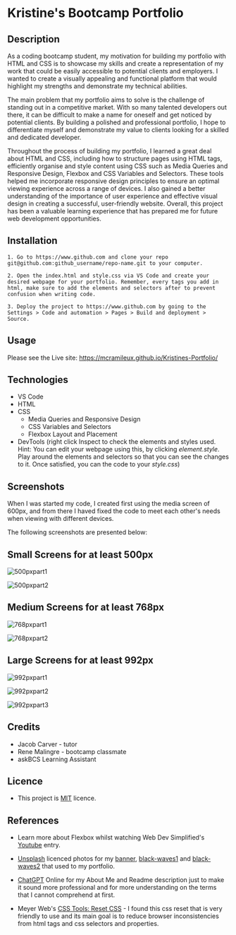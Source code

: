 # Kristine's Bootcamp Portfolio

## Description

As a coding bootcamp student, my motivation for building my portfolio with HTML and CSS is to showcase my skills and create a representation of my work that could be easily accessible to potential clients and employers. I wanted to create a visually appealing and functional platform that would highlight my strengths and demonstrate my technical abilities.

The main problem that my portfolio aims to solve is the challenge of standing out in a competitive market. With so many talented developers out there, it can be difficult to make a name for oneself and get noticed by potential clients. By building a polished and professional portfolio, I hope to differentiate myself and demonstrate my value to clients looking for a skilled and dedicated developer.

Throughout the process of building my portfolio, I learned a great deal about HTML and CSS, including how to structure pages using HTML tags, efficiently organise and style content using CSS such as Media Queries and Responsive Design, Flexbox and CSS Variables and Selectors. These tools helped me incorporate responsive design principles to ensure an optimal viewing experience across a range of devices. I also gained a better understanding of the importance of user experience and effective visual design in creating a successful, user-friendly website. Overall, this project has been a valuable learning experience that has prepared me for future web development opportunities.

## Installation

    1. Go to https://www.github.com and clone your repo git@github.com:github_username/repo-name.git to your computer.

    2. Open the index.html and style.css via VS Code and create your desired webpage for your portfolio. Remember, every tags you add in html, make sure to add the elements and selectors after to prevent confusion when writing code.
    
    3. Deploy the project to https://www.github.com by going to the Settings > Code and automation > Pages > Build and deployment > Source. 

## Usage
Please see the Live site: https://mcramileux.github.io/Kristines-Portfolio/

## Technologies

- VS Code
- HTML
- CSS
    - Media Queries and Responsive Design
    - CSS Variables and Selectors
    - Flexbox Layout and Placement
- DevTools (right click Inspect to check the elements and styles used. Hint: You can edit your webpage using this, by clicking *element.style*. Play around the elements and selectors so that you can see the changes to it. Once satisfied, you can the code to your *style.css*)

## Screenshots 

When I was started my code, I created first using the media screen of 600px, and from there I haved fixed the code to meet each other's needs when viewing with different devices.

The following screenshots are presented below:

## Small Screens for at least 500px
![500pxpart1](https://user-images.githubusercontent.com/122607160/227791115-b975bd05-57fe-4983-b440-b62a7075daf3.png)

![500pxpart2](https://user-images.githubusercontent.com/122607160/227791121-1c1a7516-92ae-4c55-86b5-b7276464f9b3.png)

## Medium Screens for at least 768px
![768pxpart1](https://user-images.githubusercontent.com/122607160/227791126-b9c55577-64ba-4abb-a309-8813f92af614.png)

![768pxpart2](https://user-images.githubusercontent.com/122607160/227791135-49e5f5ec-560a-4c42-b233-823a5a138dab.png)

## Large Screens for at least 992px
![992pxpart1](https://user-images.githubusercontent.com/122607160/227791138-9b1b25a5-6818-45a3-928a-315a600b4e23.png)

![992pxpart2](https://user-images.githubusercontent.com/122607160/227791143-8c5b7330-ab1e-4dc3-a9fc-9bf0a2923346.png)

![992pxpart3](https://user-images.githubusercontent.com/122607160/227791150-a298f9a4-7f2e-4d19-bf86-9dee38ab36ce.png)

## Credits

- Jacob Carver - tutor
- Rene Malingre - bootcamp classmate
- askBCS Learning Assistant

## Licence
- This project is [MIT](https://choosealicense.com/licenses/mit/) licence.

## References
- Learn more about Flexbox whilst watching Web Dev Simplified's [Youtube](https://youtu.be/fYq5PXgSsbE) entry.

- [Unsplash](https://https://unsplash.com/) licenced photos for my [banner](https://rb.gy/qw1tml/), [black-waves1](https:////rb.gy/jimcub/) and [black-waves2](https://rb.gy/qysda8) that used to my portfolio.

- [ChatGPT](https://chat-gpt.org/chat) Online for my About Me and Readme description just to make it sound more professional and for more understanding on the terms that I cannot comprehend at first.

- Meyer Web's [CSS Tools: Reset CSS](https://meyerweb.com/eric/tools/css/reset/) - I found this css reset that is very friendly to use and its main goal is to reduce browser inconsistencies from html tags and css selectors and properties.






